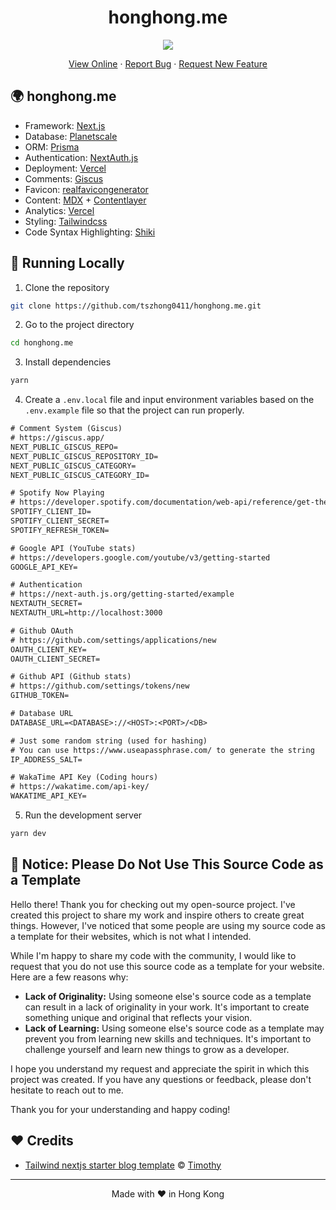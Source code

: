 <h1 align="center">
 honghong.me
</h1>

<p align="center">
  <img src="https://socialify.git.ci/tszhong0411/honghong.me/image?forks=1&issues=1&logo=https://honghong.me/static/images/projects/blog/logo.png&name=1&owner=1&pattern=Circuit%20Board&pulls=1&stargazers=1&theme=Dark">
</p>

<p align="center">
    <a href="https://honghong.me" target="blank">View Online</a>
    ·
    <a href="https://github.com/tszhong0411/honghong.me/issues/new/choose">Report Bug</a>
    ·
    <a href="https://github.com/tszhong0411/honghong.me/issues/new/choose">Request New Feature</a>
</p>

## 🌍 honghong.me

- Framework: [Next.js](https://nextjs.org/)
- Database: [Planetscale](https://planetscale.com/)
- ORM: [Prisma](https://prisma.io/)
- Authentication: [NextAuth.js](https://next-auth.js.org/)
- Deployment: [Vercel](https://vercel.com)
- Comments: [Giscus](https://giscus.app/)
- Favicon: [realfavicongenerator](https://realfavicongenerator.net/)
- Content: [MDX](https://mdxjs.com/) + [Contentlayer](https://www.contentlayer.dev/)
- Analytics: [Vercel](https://vercel.com/)
- Styling: [Tailwindcss](https://tailwindcss.com)
- Code Syntax Highlighting: [Shiki](https://github.com/shikijs/shiki)

## 👋 Running Locally

1. Clone the repository

```sh
git clone https://github.com/tszhong0411/honghong.me.git
```

2. Go to the project directory

```sh
cd honghong.me
```

3. Install dependencies

```sh
yarn
```

4. Create a `.env.local` file and input environment variables based on the `.env.example` file so that the project can run properly.

```txt
# Comment System (Giscus)
# https://giscus.app/
NEXT_PUBLIC_GISCUS_REPO=
NEXT_PUBLIC_GISCUS_REPOSITORY_ID=
NEXT_PUBLIC_GISCUS_CATEGORY=
NEXT_PUBLIC_GISCUS_CATEGORY_ID=

# Spotify Now Playing
# https://developer.spotify.com/documentation/web-api/reference/get-the-users-currently-playing-track
SPOTIFY_CLIENT_ID=
SPOTIFY_CLIENT_SECRET=
SPOTIFY_REFRESH_TOKEN=

# Google API (YouTube stats)
# https://developers.google.com/youtube/v3/getting-started
GOOGLE_API_KEY=

# Authentication
# https://next-auth.js.org/getting-started/example
NEXTAUTH_SECRET=
NEXTAUTH_URL=http://localhost:3000

# Github OAuth
# https://github.com/settings/applications/new
OAUTH_CLIENT_KEY=
OAUTH_CLIENT_SECRET=

# Github API (Github stats)
# https://github.com/settings/tokens/new
GITHUB_TOKEN=

# Database URL
DATABASE_URL=<DATABASE>://<HOST>:<PORT>/<DB>

# Just some random string (used for hashing)
# You can use https://www.useapassphrase.com/ to generate the string
IP_ADDRESS_SALT=

# WakaTime API Key (Coding hours)
# https://wakatime.com/api-key/
WAKATIME_API_KEY=
```

5. Run the development server

```sh
yarn dev
```

## 🔔 Notice: Please Do Not Use This Source Code as a Template

Hello there! Thank you for checking out my open-source project. I've created this project to share my work and inspire others to create great things. However, I've noticed that some people are using my source code as a template for their websites, which is not what I intended.

While I'm happy to share my code with the community, I would like to request that you do not use this source code as a template for your website. Here are a few reasons why:

- **Lack of Originality:** Using someone else's source code as a template can result in a lack of originality in your work. It's important to create something unique and original that reflects your vision.
- **Lack of Learning:** Using someone else's source code as a template may prevent you from learning new skills and techniques. It's important to challenge yourself and learn new things to grow as a developer.

I hope you understand my request and appreciate the spirit in which this project was created. If you have any questions or feedback, please don't hesitate to reach out to me.

Thank you for your understanding and happy coding!

## ❤️ Credits

- [Tailwind nextjs starter blog template](https://github.com/timlrx/tailwind-nextjs-starter-blog) © [Timothy](https://www.timlrx.com/)

<hr>
<p align="center">
Made with ❤️ in Hong Kong
</p>
